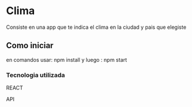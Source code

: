 # Clima

Consiste en una app que te indica el clima en la ciudad y pais que elegiste

## Como iniciar

en comandos usar: npm install
y luego :         npm start



### Tecnologia utilizada
REACT

API
